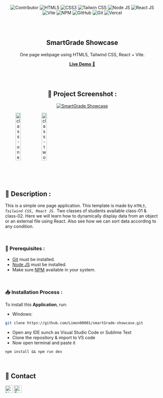 <div align="center">

  ![Contributor](https://img.shields.io/badge/Contributor-000?style=for-the-badge&logo=c&logoColor=whitesmoke)
  ![HTML5](https://img.shields.io/badge/Html5-000?style=for-the-badge&logo=html5&logoColor=E34F26)
  ![CSS3](https://img.shields.io/badge/Css3-000?style=for-the-badge&logo=css3&logoColor=1572B6)
  ![Tailwin CSS](https://img.shields.io/badge/TailwindCSS-000?style=for-the-badge&logo=tailwindcss&logoColor=38B2AC)
  ![Node JS](https://img.shields.io/badge/Node-000?style=for-the-badge&logo=node.js&logoColor=green)
  ![React JS](https://img.shields.io/badge/React-000?style=for-the-badge&logo=react&logoColor=cyan)
  ![Vite](https://img.shields.io/badge/Vite-000?style=for-the-badge&logo=vite&logoColor=white)
  ![NPM](https://img.shields.io/badge/Npm-000?style=for-the-badge&logo=npm&logoColor=red)
  ![GitHub](https://img.shields.io/badge/Github-000?style=for-the-badge&logo=github&logoColor=white)
  ![Git](https://img.shields.io/badge/Git-000?style=for-the-badge&logo=git&logoColor=red)
  ![Vercel](https://img.shields.io/badge/Vercel-000?style=for-the-badge&logo=vercel&logoColor=white)


  <br />
  <br />
  
  ## SmartGrade Showcase
  One page webpage using HTML5, Tailwind CSS, React + Vite.
  
  <a href="https://smart-grade-showcase-r1parf78s-monayem-hossain-limons-projects.vercel.app/" target="_blank">**Live Demo** 🚀</a>

<br/>
<br/>

## 📸 Project Screenshot :
<a href="https://ibb.co/sFVTmD3"><img src="https://i.ibb.co/55RQMzc/banner.png" alt="SmartGrade Showcase" border="0"></a><br />
<div style='display: flex; align-items: center'>
  <a href="https://ibb.co/mtw66zw"><img src="https://i.ibb.co/y51WWs1/class-one.png" alt="class-one" border="0" width='45%'></a>
  <a href="https://ibb.co/wQ6JXdX"><img src="https://i.ibb.co/qg10fDf/class-two.png" alt="class-two" border="0" width='45%'></a>
</div>

<br/>
<br/>
<br/>
</div>

<br/>

## 📰 Description :
This is a simple one page application. This template is made by *`HTML5, Tailwind CSS, React JS.`* Two classes of students available class-01 & class-02. Here we will learn how to dynamically display data from an object or an external file using React. Also see how we can sort data according to any condition.

<br />

### 📝 Prerequisites :

* [Git](https://git-scm.com/downloads) must be installed.
* [Node JS](https://nodejs.org/en/download) must be installed.
* Make sure [NPM](https://www.npmjs.com/package/npm) available in your system.

<br/>

### 📥 Installation Process :

To install this **Application**, run:


* Windows:
```bash
git clone https://github.com/Limon00001/smartGrade-showcase.git
```

* Open any IDE sunch as Visual Studio Code or Sublime Text
* Clone the repository & import to VS code
* Now open terminal and paste it
```
npm install && npm run dev
```

<br/>

<h2>💬 Contact</h2>

<a href="https://www.linkedin.com/in/monayem-hossain-limon/"><img src="https://www.felberpr.com/wp-content/uploads/linkedin-logo.png" title='LinkedIn' width="25"></img></a>
<a href='mailto:limonhossain82@gmail.com'><img src="https://edent.github.io/SuperTinyIcons/images/svg/email.svg" width="25" title="Email"></img></a>
